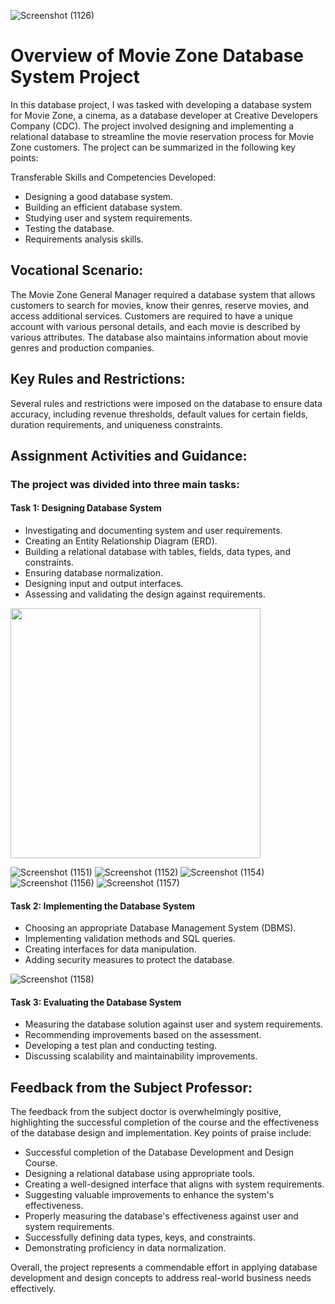 
![Screenshot (1126)](https://github.com/RashidHasan/Movie-Zone-Database-System/assets/136935583/cf9eae4c-89f5-4041-9dd0-30cd0c99be33)

# Overview of Movie Zone Database System Project

In this database project, I was tasked with developing a database system for Movie Zone, a cinema, as a database developer at Creative Developers Company (CDC). The project involved designing and implementing a relational database to streamline the movie reservation process for Movie Zone customers. The project can be summarized in the following key points:

Transferable Skills and Competencies Developed:

- Designing a good database system.
- Building an efficient database system.
- Studying user and system requirements.
- Testing the database.
- Requirements analysis skills.

## Vocational Scenario:
The Movie Zone General Manager required a database system that allows customers to search for movies, know their genres, reserve movies, and access additional services. Customers are required to have a unique account with various personal details, and each movie is described by various attributes. The database also maintains information about movie genres and production companies.

## Key Rules and Restrictions:
Several rules and restrictions were imposed on the database to ensure data accuracy, including revenue thresholds, default values for certain fields, duration requirements, and uniqueness constraints.

## Assignment Activities and Guidance:
### The project was divided into three main tasks:

#### Task 1: Designing Database System

- Investigating and documenting system and user requirements.
- Creating an Entity Relationship Diagram (ERD).
- Building a relational database with tables, fields, data types, and constraints.
- Ensuring database normalization.
- Designing input and output interfaces.
- Assessing and validating the design against requirements.
<img src="https://github.com/RashidHasan/Movie-Zone-Database-System/assets/136935583/5687ef52-825a-44ba-85cb-8070fdccf716" width="400" height="400">


![Screenshot (1151)](https://github.com/RashidHasan/Movie-Zone-Database-System/assets/136935583/5687ef52-825a-44ba-85cb-8070fdccf716)
![Screenshot (1152)](https://github.com/RashidHasan/Movie-Zone-Database-System/assets/136935583/a28f8b4c-4086-4280-ad12-9e75c6bec716)
![Screenshot (1154)](https://github.com/RashidHasan/Movie-Zone-Database-System/assets/136935583/1899426c-345e-47d5-b4fe-5278f7ace160)
![Screenshot (1156)](https://github.com/RashidHasan/Movie-Zone-Database-System/assets/136935583/b4b45cf7-c0bf-46cf-b917-8cb7a869ad88)
![Screenshot (1157)](https://github.com/RashidHasan/Movie-Zone-Database-System/assets/136935583/73f7e7f0-655d-441a-9be9-800142e1be23)


#### Task 2: Implementing the Database System
- Choosing an appropriate Database Management System (DBMS).
- Implementing validation methods and SQL queries.
- Creating interfaces for data manipulation.
- Adding security measures to protect the database.
  
![Screenshot (1158)](https://github.com/RashidHasan/Movie-Zone-Database-System/assets/136935583/a374839f-b205-49a3-af75-5253dbd001ba)

#### Task 3: Evaluating the Database System
- Measuring the database solution against user and system requirements.
- Recommending improvements based on the assessment.
- Developing a test plan and conducting testing.
- Discussing scalability and maintainability improvements.

## Feedback from the Subject Professor:
The feedback from the subject doctor is overwhelmingly positive, highlighting the successful completion of the course and the effectiveness of the database design and implementation. Key points of praise include:
- Successful completion of the Database Development and Design Course.
- Designing a relational database using appropriate tools.
- Creating a well-designed interface that aligns with system requirements.
- Suggesting valuable improvements to enhance the system's effectiveness.
- Properly measuring the database's effectiveness against user and system requirements.
- Successfully defining data types, keys, and constraints.
- Demonstrating proficiency in data normalization.

Overall, the project represents a commendable effort in applying database development and design concepts to address real-world business needs effectively.
